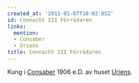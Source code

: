 ```yaml
---
created_at: '2011-01-07T10:02:05Z'
id: Connacht III Förrädaren
links:
  mention:
  - Consaber
  - Uriens
title: Connacht III Förrädaren
---
```


Kung i [Consaber] 1906 e.D. av huset [Uriens].

  [Consaber]: Consaber
  [Uriens]: Uriens
